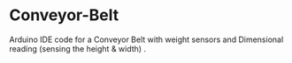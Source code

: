 # Conveyor-Belt
Arduino IDE code for a Conveyor Belt with weight sensors and Dimensional reading (sensing the height &amp; width) .
